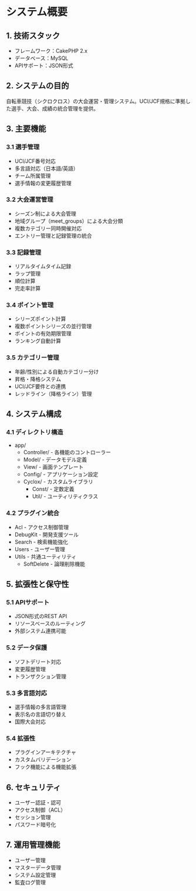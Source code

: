 # システム概要

## 1. 技術スタック
- フレームワーク：CakePHP 2.x
- データベース：MySQL
- APIサポート：JSON形式

## 2. システムの目的
自転車競技（シクロクロス）の大会運営・管理システム。UCI/JCF規格に準拠した選手、大会、成績の統合管理を提供。

## 3. 主要機能
### 3.1 選手管理
- UCI/JCF番号対応
- 多言語対応（日本語/英語）
- チーム所属管理
- 選手情報の変更履歴管理

### 3.2 大会運営管理
- シーズン制による大会管理
- 地域グループ（meet_groups）による大会分類
- 複数カテゴリー同時開催対応
- エントリー管理と記録管理の統合

### 3.3 記録管理
- リアルタイムタイム記録
- ラップ管理
- 順位計算
- 完走率計算

### 3.4 ポイント管理
- シリーズポイント計算
- 複数ポイントシリーズの並行管理
- ポイントの有効期限管理
- ランキング自動計算

### 3.5 カテゴリー管理
- 年齢/性別による自動カテゴリー分け
- 昇格・降格システム
- UCI/JCF要件との連携
- レッドライン（降格ライン）管理

## 4. システム構成
### 4.1 ディレクトリ構造
- app/
  - Controller/ - 各機能のコントローラー
  - Model/ - データモデル定義
  - View/ - 画面テンプレート
  - Config/ - アプリケーション設定
  - Cyclox/ - カスタムライブラリ
    - Const/ - 定数定義
    - Util/ - ユーティリティクラス

### 4.2 プラグイン統合
- Acl - アクセス制御管理
- DebugKit - 開発支援ツール
- Search - 検索機能強化
- Users - ユーザー管理
- Utils - 共通ユーティリティ
  - SoftDelete - 論理削除機能

## 5. 拡張性と保守性
### 5.1 APIサポート
- JSON形式のREST API
- リソースベースのルーティング
- 外部システム連携可能

### 5.2 データ保護
- ソフトデリート対応
- 変更履歴管理
- トランザクション管理

### 5.3 多言語対応
- 選手情報の多言語管理
- 表示名の言語切り替え
- 国際大会対応

### 5.4 拡張性
- プラグインアーキテクチャ
- カスタムバリデーション
- フック機能による機能拡張

## 6. セキュリティ
- ユーザー認証・認可
- アクセス制御（ACL）
- セッション管理
- パスワード暗号化

## 7. 運用管理機能
- ユーザー管理
- マスターデータ管理
- システム設定管理
- 監査ログ管理
